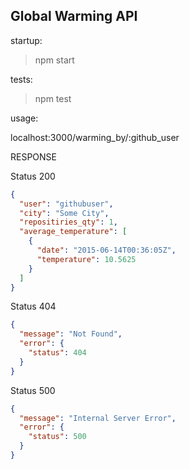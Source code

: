 ## Global Warming API

startup: 

> npm start

tests: 

> npm test

usage: 

localhost:3000/warming_by/:github_user

RESPONSE

Status 200 

```json
{
  "user": "githubuser",
  "city": "Some City",
  "repositiries_qty": 1,
  "average_temperature": [
    {
      "date": "2015-06-14T00:36:05Z",
      "temperature": 10.5625
    }
  ]
}
```

Status 404

```json
{
  "message": "Not Found",
  "error": {
    "status": 404
  }
}
```

Status 500

```json
{
  "message": "Internal Server Error",
  "error": {
    "status": 500
  }
}
```

